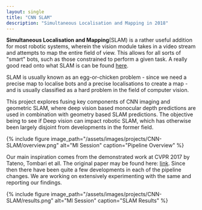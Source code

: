 ```yaml
---
layout: single
title: "CNN SLAM"
description: "Simultaneous Localisation and Mapping in 2018"
---
```


__Simultaneous Localisation and Mapping__(SLAM) is a rather useful addition for most robotic systems, wherein the vision module takes in a video stream and attempts to map the entire field of view. This allows for all sorts of "smart" bots, such as those constrained to perform a given task. A really good read onto what SLAM is can be found [here](https://nicolovaligi.com/deep-learning-robotics-slam.html).

SLAM is usually known as an egg-or-chicken problem - since we need a precise map to localise bots and a precise localisations to create a map - and is usually classified as a hard problem in the field of computer vision.

This project explores fusing key components of CNN imaging and geometric SLAM, where deep vision based monocular depth predictions are used in combination with geometry based SLAM predictions. The objective being to see if Deep vision can impact robotic SLAM, which has otherwise been largely disjoint from developments in the former field.

{% include figure image_path="/assets/images/projects/CNN-SLAM/overview.png" alt="Ml Session" caption="Pipeline Overview" %}

Our main inspiration comes from the demonstrated work at CVPR 2017 by Tateno, Tombari et all. The original paper may be found here: [link](https://arxiv.org/abs/1704.03489). Since then there have been quite a few developments in each of the pipeline changes. We are working on extensively experimenting with the same and reporting our findings.

{% include figure image_path="/assets/images/projects/CNN-SLAM/results.png" alt="Ml Session" caption="SLAM Results" %}
